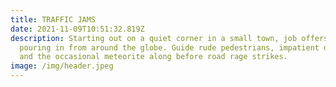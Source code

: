 ```yaml
---
title: TRAFFIC JAMS
date: 2021-11-09T10:51:32.819Z
description: Starting out on a quiet corner in a small town, job offers start
  pouring in from around the globe. Guide rude pedestrians, impatient drivers,
  and the occasional meteorite along before road rage strikes.
image: /img/header.jpeg
---
```

